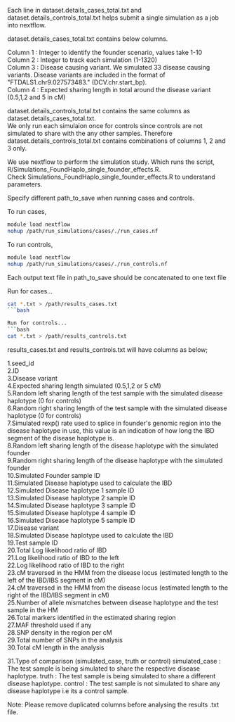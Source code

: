Each line in dataset.details_cases_total.txt and dataset.details_controls_total.txt helps submit a single simulation as a job into nextflow.

dataset.details_cases_total.txt contains below columns.

Column 1 : Integer to identify the founder scenario, values take 1-10   
Column 2 : Integer to track each simulation (1-1320)   
Column 3 : Disease causing variant. We simulated 33 disease causing variants. Disease variants are included in the format of "FTDALS1.chr9.027573483." (DCV.chr.start_bp).    
Column 4 : Expected sharing length in total around the disease variant (0.5,1,2 and 5 in cM)


dataset.details_controls_total.txt contains the same columns as dataset.details_cases_total.txt.   
We only run each simulaion once for controls since controls are not simulated to share with the any other samples. Therefore dataset.details_controls_total.txt contains combinations of columns 1, 2 and 3 only.

We use nextflow to perform the simulation study. Which runs the script, R/Simulations_FoundHaplo_single_founder_effects.R.    
Check Simulations_FoundHaplo_single_founder_effects.R to understand parameters.   
   
Specify different path_to_save when running cases and controls.

To run cases,
```bash
module load nextflow
nohup /path/run_simulations/cases/./run_cases.nf 
```

To run controls,
```bash
module load nextflow
nohup /path/run_simulations/cases/./run_controls.nf 
```

Each output text file in path_to_save should be concatenated to one text file

Run for cases...
```bash
cat *.txt > /path/results_cases.txt
```bash

Run for controls...
```bash
cat *.txt > /path/results_controls.txt
```
results_cases.txt and results_controls.txt will have columns as below;

1.seed_id  
2.ID  
3.Disease variant  
4.Expected sharing length simulated (0.5,1,2 or 5 cM)  
5.Random left sharing length of the test sample with the simulated disease haplotype (0 for controls)  
6.Random right sharing length of the test sample with the simulated disease haplotype (0 for controls)  
7.Simulated rexp() rate used to splice in founder's genomic region into the disease haplotype in use, this value is an indication of how long the IBD segment of the disease haplotype is.  
8.Random left sharing length of the disease haplotype with the simulated founder   
9.Random right sharing length of the disease haplotype with the simulated founder   
10.Simulated Founder sample ID  
11.Simulated Disease haplotype used to calculate the IBD   
12.Simulated Disease haplotype 1 sample ID  
13.Simulated Disease haplotype 2 sample ID  
14.Simulated Disease haplotype 3 sample ID  
15.Simulated Disease haplotype 4 sample ID  
16.Simulated Disease haplotype 5 sample ID  
17.Disease variant  
18.Simulated Disease haplotype used to calculate the IBD   
19.Test sample ID   
20.Total Log likelihood ratio of IBD  
21.Log likelihood ratio of IBD to the left   
22.Log likelihood ratio of IBD to the right  
23.cM traversed in the HMM from the disease locus (estimated length to the left of the IBD/IBS segment in cM)  
24.cM traversed in the HMM from the disease locus (estimated length to the right of the IBD/IBS segment in cM)  
25.Number of allele mismatches between disease haplotype and the test sample in the HM  
26.Total markers identified in the estimated sharing region  
27.MAF threshold used if any  
28.SNP density in the region per cM  
29.Total number of SNPs in the analysis  
30.Total cM length in the analysis  

31.Type of comparison (simulated_case, truth or control) 
simulated_case : The test sample is being simulated to share the respective disease haplotype.
truth : The test sample is being simulated to share a different disease haplotype.
control : The test sample is not simulated to share any disease haplotype i.e its a control sample.


Note: Please remove duplicated columns before analysing the results .txt file.
